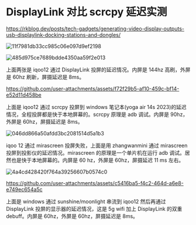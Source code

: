 # DisplayLink 对比 scrcpy 延迟实测

https://rkblog.dev/posts/tech-gadgets/generating-video-display-outputs-usb-displaylink-docking-stations-and-dongles/

![11f7981db33cc985c06e097d9ef2198](https://github.com/user-attachments/assets/acc05163-614d-42b8-a117-e9f98ed43888)

![485d975ce7689bdde4350aa59f2e013](https://github.com/user-attachments/assets/2a08c7b1-f0d3-4bba-a89b-7686dc2767ae)

上面两张是 iqoo12 通过 DisplayLink 投屏的延迟情况。内屏是 144hz 高刷，外屏是 60hz 刷新，屏摄延迟是 8ms。

https://github.com/user-attachments/assets/f72f29b5-af10-459c-bf14-e52d11d458be

上面是 iqoo12 通过 scrcpy 投屏到 windows 笔记本(yoga air 14s 2023)的延迟情况，全程投屏都是快于本地屏幕的。scrcpy 原理是 adb 调试。内屏是 90hz，外屏是 60hz，屏摄延迟是 8ms。

![046dd866a50afdd3bc2081514d5a1b3](https://github.com/user-attachments/assets/d0d5b882-825e-422f-b199-be92fa841d71)

iqoo 12 通过 mirascreen 投屏失败，上面是用 zhangwanmini 通过 mirascreen 投屏到投影仪的延迟情况。mirascreen 的原理是一个单片机在运行 adb 调试。居然也是快于本地屏幕的。内屏是 60 hz，外屏是 60hz，屏摄延迟 11 ms 左右。

![4a4cd428420f764a39256607b0574c0](https://github.com/user-attachments/assets/6bd98bdc-b577-40a1-b0ff-6762ae575c70)

https://github.com/user-attachments/assets/c5416ba5-f4c2-464d-a6e8-e749ec654a5c

上面是 windows 通过 sunshine/moonlight 串流到 iqoo12 然后再通过 DisplayLink 投屏的显示器的延迟情况，这是 5g wifi 加上 DisplayLink 的双重 debuff。内屏是 60hz，外屏是 60hz，屏摄延迟是 8ms。





